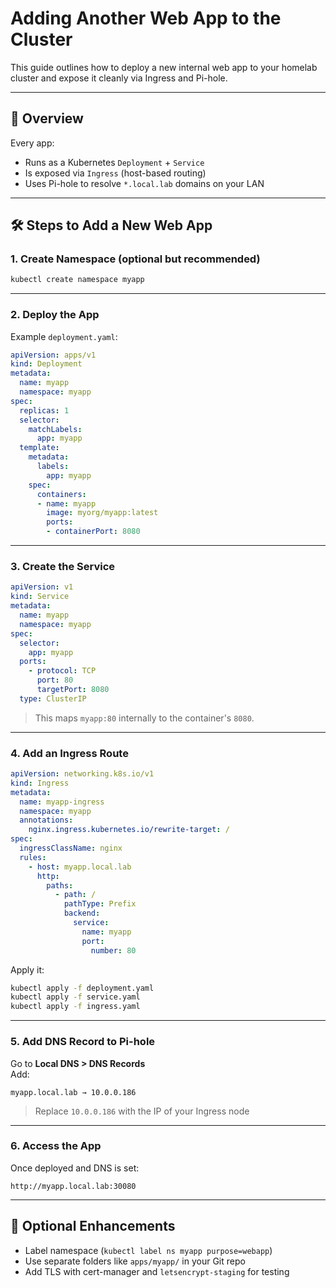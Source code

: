 # Adding Another Web App to the Cluster

This guide outlines how to deploy a new internal web app to your homelab cluster and expose it cleanly via Ingress and Pi-hole.

---

## 🧠 Overview

Every app:
- Runs as a Kubernetes `Deployment` + `Service`
- Is exposed via `Ingress` (host-based routing)
- Uses Pi-hole to resolve `*.local.lab` domains on your LAN

---

## 🛠 Steps to Add a New Web App

### 1. Create Namespace (optional but recommended)

```bash
kubectl create namespace myapp
```

---

### 2. Deploy the App

Example `deployment.yaml`:

```yaml
apiVersion: apps/v1
kind: Deployment
metadata:
  name: myapp
  namespace: myapp
spec:
  replicas: 1
  selector:
    matchLabels:
      app: myapp
  template:
    metadata:
      labels:
        app: myapp
    spec:
      containers:
      - name: myapp
        image: myorg/myapp:latest
        ports:
        - containerPort: 8080
```

---

### 3. Create the Service

```yaml
apiVersion: v1
kind: Service
metadata:
  name: myapp
  namespace: myapp
spec:
  selector:
    app: myapp
  ports:
    - protocol: TCP
      port: 80
      targetPort: 8080
  type: ClusterIP
```

> This maps `myapp:80` internally to the container's `8080`.

---

### 4. Add an Ingress Route

```yaml
apiVersion: networking.k8s.io/v1
kind: Ingress
metadata:
  name: myapp-ingress
  namespace: myapp
  annotations:
    nginx.ingress.kubernetes.io/rewrite-target: /
spec:
  ingressClassName: nginx
  rules:
    - host: myapp.local.lab
      http:
        paths:
          - path: /
            pathType: Prefix
            backend:
              service:
                name: myapp
                port:
                  number: 80
```

Apply it:

```bash
kubectl apply -f deployment.yaml
kubectl apply -f service.yaml
kubectl apply -f ingress.yaml
```

---

### 5. Add DNS Record to Pi-hole

Go to **Local DNS > DNS Records**  
Add:
```
myapp.local.lab → 10.0.0.186
```

> Replace `10.0.0.186` with the IP of your Ingress node

---

### 6. Access the App

Once deployed and DNS is set:
```
http://myapp.local.lab:30080
```

---

## 🧼 Optional Enhancements

- Label namespace (`kubectl label ns myapp purpose=webapp`)
- Use separate folders like `apps/myapp/` in your Git repo
- Add TLS with cert-manager and `letsencrypt-staging` for testing
